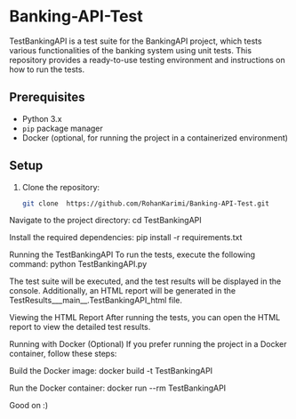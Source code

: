 # Banking-API-Test

TestBankingAPI is a test suite for the BankingAPI project, which tests various functionalities of the banking system using unit tests. This repository provides a ready-to-use testing environment and instructions on how to run the tests.

## Prerequisites

- Python 3.x
- `pip` package manager
- Docker (optional, for running the project in a containerized environment)

## Setup

1. Clone the repository:

   ```bash
   git clone  https://github.com/RohanKarimi/Banking-API-Test.git

Navigate to the project directory:
  cd TestBankingAPI

Install the required dependencies:
  pip install -r requirements.txt


Running the TestBankingAPI
To run the tests, execute the following command:
  python TestBankingAPI.py

The test suite will be executed, and the test results will be displayed in the console. Additionally, an HTML report will be generated in the TestResults___main__.TestBankingAPI_html file.

Viewing the HTML Report
After running the tests, you can open the HTML report to view the detailed test results. 

Running with Docker (Optional)
If you prefer running the project in a Docker container, follow these steps:

Build the Docker image:
docker build -t  TestBankingAPI

Run the Docker container:
docker run --rm TestBankingAPI


Good on :)






